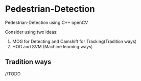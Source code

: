 # Pedestrian-Detection
Pedestrian-Detection using C++ openCV

Consider using two ideas:

1. MOG for Detecting and Camshift for Tracking(Tradition ways)
2. HOG and SVM (Machine learning ways)

## Tradition ways
//TODO